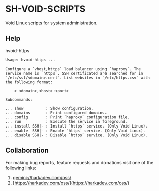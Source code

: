 # SH-VOID-SCRIPTS

Void Linux scripts for system administration.

## Help

hvoid-https

    Usage: hvoid-https ...
    
    Configure a `vhost,https` load balancer using `haproxy`. The
    service name is `https`. SSH certificated are searched for in
    `/etc/ssl/<domain>.cert`. List websites in `/etc/https.csv` with
    the following format:
    
        > <domain>,<host>:<port>
    
    Subcommands:
    
    ... show          : Show configuration.
    ... domains       : Print configured domains.
    ... config        : Print `haproxy` configuration file.
    ... run           : Execute the service in foreground.
    ... install SSH|- : Install `https` service. (Only Void Linux).
    ... enable  SSH|- : Enable `https` service. (Only Void Linux).
    ... disable SSH|- : Disable `https` service. (Only Void Linux).

## Collaboration

For making bug reports, feature requests and donations visit one of the
following links:

1. [gemini://harkadev.com/oss/](gemini://harkadev.com/oss/)
2. [https://harkadev.com/oss/](https://harkadev.com/oss/)

